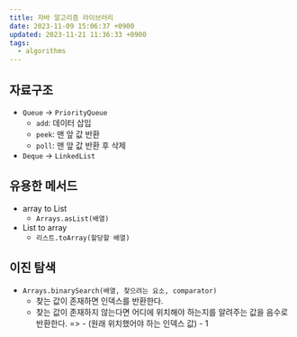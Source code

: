 ```yaml
---
title: 자바 알고리즘 라이브러리
date: 2023-11-09 15:06:37 +0900
updated: 2023-11-21 11:36:33 +0900
tags:
  - algorithms
---
```


## 자료구조

- `Queue` -> `PriorityQueue`
	- `add`: 데이터 삽입
	- `peek`: 맨 앞 값 반환
	- `poll`: 맨 앞 값 반환 후 삭제
- `Deque` -> `LinkedList`

## 유용한 메서드

- array to List
	- `Arrays.asList(배열)`
- List to array
	- `리스트.toArray(할당할 배열)`

## 이진 탐색

- `Arrays.binarySearch(배열, 찾으려는 요소, comparator)`
	- 찾는 값이 존재하면 인덱스를 반환한다.
	- 찾는 값이 존재하지 않는다면 어디에 위치해야 하는지를 알려주는 값을 음수로 반환한다. => - (원래 위치했어야 하는 인덱스 값) - 1